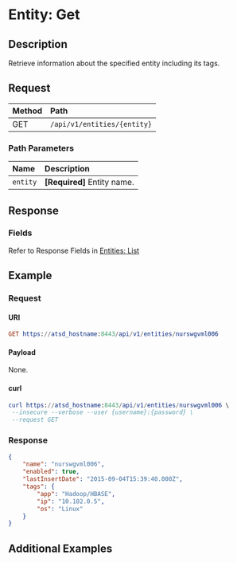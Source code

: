 # Entity: Get

## Description 

Retrieve information about the specified entity including its tags.

## Request

| **Method** | **Path** | 
|:---|:---|
| GET | `/api/v1/entities/{entity}` |

### Path Parameters

| **Name** | **Description** |
|:---|:---|
| `entity` | **[Required]** Entity name. |

## Response

### Fields

Refer to Response Fields in [Entities: List](list.md#fields)

## Example

### Request

#### URI

```elm
GET https://atsd_hostname:8443/api/v1/entities/nurswgvml006
```
#### Payload

None.

#### curl 

```elm
curl https://atsd_hostname:8443/api/v1/entities/nurswgvml006 \
 --insecure --verbose --user {username}:{password} \
 --request GET
```

### Response

```json
{
    "name": "nurswgvml006",
    "enabled": true,
    "lastInsertDate": "2015-09-04T15:39:40.000Z",
    "tags": {
        "app": "Hadoop/HBASE",
        "ip": "10.102.0.5",
        "os": "Linux"
    }
}
```

## Additional Examples
